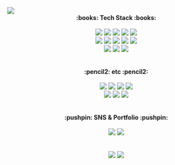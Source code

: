 <img src="https://capsule-render.vercel.app/api?type=waving&color=auto&height=120&section=header&text=Ingseo's Github!&fontSize=70" />
<div align="center">
  <b>:books: Tech Stack :books:</b>
  <br></br>
  <div>
    <img src="https://img.shields.io/badge/HTML5-E34F26?style=flat&logo=HTML5&logoColor=white" />
    <img src="https://img.shields.io/badge/CSS3-1572B6?style=flat&logo=CSS3&logoColor=white" />
    <img src="https://img.shields.io/badge/JavaScript-F7DF1E?style=flat&logo=JavaScript&logoColor=white" />
    <img src="https://img.shields.io/badge/jQuery-0769AD?style=flat&logo=jquery&logoColor=white" />
    <img src="https://img.shields.io/badge/Bootstrap-7952B3?style=flat&logo=Bootstrap&logoColor=white" />
  <div>
  <div>
    <img src="https://img.shields.io/badge/React-61DAFB?style=flat&logo=React&logoColor=white" />
    <img src="https://img.shields.io/badge/Sass-CC6699?style=flat&logo=Sass&logoColor=white" />
    <img src="https://img.shields.io/badge/Git-F05032?style=flat&logo=Git&logoColor=white" />
    <img src="https://img.shields.io/badge/GitHub-181717?style=flat&logo=GitHub&logoColor=white" />
    <img src="https://img.shields.io/badge/Sourcetree-0052CC?style=flat&logo=Sourcetree&logoColor=white" />
  <div>
  <div>
    <img src="https://img.shields.io/badge/Node.js-339933?style=flat&logo=Nodedotjs&logoColor=white" />
    <img src="https://img.shields.io/badge/Firebase-FFCA28?style=flat&logo=Firebase&logoColor=white" />
    <img src="https://img.shields.io/badge/Mongodb-47A248?style=flat&logo=Mongodb&logoColor=white" />
  <div>
</div>
<br></br>
<div align="center">
  <b>:pencil2: etc :pencil2:</b>
  <br></br>
  <div>
    <img src="https://img.shields.io/badge/Photoshop-31A8FF?style=flat&logo=AdobePhotoshop&logoColor=white" />
    <img src="https://img.shields.io/badge/Illustrator-FF9A00?style=flat&logo=AdobeIllustrator&logoColor=white" />
    <img src="https://img.shields.io/badge/AdobeXD-FF61F6?style=flat&logo=AdobeXD&logoColor=white" />
    <img src="https://img.shields.io/badge/Figma-F24E1E?style=flat&logo=figma&logoColor=white" />
  <div>
  <div>
    <img src="https://img.shields.io/badge/PowerPoint-B7472A?style=flat&logo=microsoftpowerpoint&logoColor=white" />
    <img src="https://img.shields.io/badge/Excel-217346?style=flat&logo=microsoftexcel&logoColor=white" />
    <img src="https://img.shields.io/badge/Word-2B579A?style=flat&logo=microsoftword&logoColor=white" />
  <div>
</div>
<br></br>
<div align="center">
  <b>:pushpin: SNS & Portfolio :pushpin:</b>
  <br></br>
  <div>
    <a href="https://ingseo.notion.site/a614b41638b04c7da2191429b1cb6995?v=a2b364dcf694451e93f960ec5985c0d6"><img src="https://img.shields.io/badge/Notion-000000?style=flat&logo=Notion&logoColor=white" /></a>
    <a href="matilto:hey.inseo37@gmail.com"><img src="https://img.shields.io/badge/mail-EA4335?style=flat&logo=gmail&logoColor=white" /></a>
  </div>
</div>
<br></br>
<img src="https://github-readme-stats.vercel.app/api/top-langs/?username=ingseo&layout=compact">
<img src="https://github-readme-stats.vercel.app/api?username=ingseo&show_icons=true">
